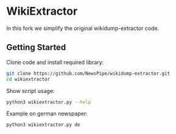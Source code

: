 # WikiExtractor

In this fork we simplify the original wikidump-extractor code.

## Getting Started
Clone code and install required library:
```bash
git clone https://github.com/NewsPipe/wikidump-extractor.git
cd wikiextractor
```

Show script usage:
```bash
python3 wikiextractor.py --help
```

Example on german newspaper:
```
python3 wikiextractor.py de
```
